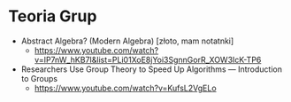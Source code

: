 # Teoria Grup
- Abstract Algebra? (Modern Algebra) [złoto, mam notatnki]
    - https://www.youtube.com/watch?v=IP7nW_hKB7I&list=PLi01XoE8jYoi3SgnnGorR_XOW3IcK-TP6
- Researchers Use Group Theory to Speed Up Algorithms — Introduction to Groups
    - https://www.youtube.com/watch?v=KufsL2VgELo

